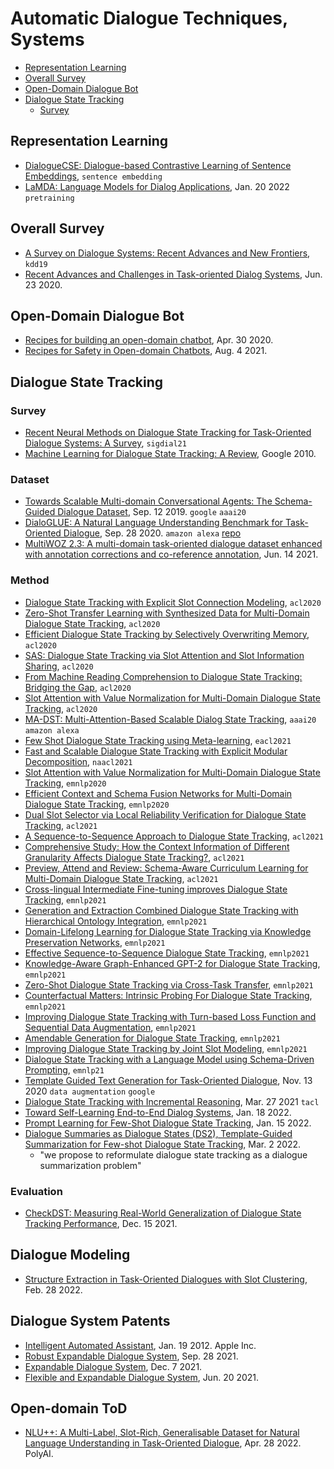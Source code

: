 
# Automatic Dialogue Techniques, Systems

- [Representation Learning](#representation-learning)
- [Overall Survey](#overall-survey)
- [Open-Domain Dialogue Bot](#open-domain-dialogue-bot)
- [Dialogue State Tracking](#dialogue-state-tracking)
  - [Survey](#survey)

## Representation Learning

- [DialogueCSE: Dialogue-based Contrastive Learning of Sentence Embeddings](https://arxiv.org/pdf/2109.12599.pdf), `sentence embedding`
- [LaMDA: Language Models for Dialog Applications](https://arxiv.org/pdf/2201.08239.pdf), Jan. 20 2022 `pretraining`

## Overall Survey

- [A Survey on Dialogue Systems: Recent Advances and New Frontiers](https://www.kdd.org/exploration_files/19-2-Article3.pdf), `kdd19`
- [Recent Advances and Challenges in Task-oriented Dialog Systems](https://arxiv.org/pdf/2003.07490.pdf), Jun. 23 2020.

## Open-Domain Dialogue Bot

- [Recipes for building an open-domain chatbot](https://arxiv.org/pdf/2004.13637.pdf), Apr. 30 2020.
- [Recipes for Safety in Open-domain Chatbots](https://arxiv.org/pdf/2010.07079.pdf), Aug. 4 2021.


## Dialogue State Tracking

### Survey

- [Recent Neural Methods on Dialogue State Tracking for Task-Oriented Dialogue Systems: A Survey](https://aclanthology.org/2021.sigdial-1.25.pdf), `sigdial21`
- [Machine Learning for Dialogue State Tracking: A Review](https://static.googleusercontent.com/media/research.google.com/en//pubs/archive/44018.pdf), Google 2010.

### Dataset

- [Towards Scalable Multi-domain Conversational Agents: The Schema-Guided Dialogue Dataset](https://arxiv.org/abs/1909.05855), Sep. 12 2019. `google` `aaai20`
- [DialoGLUE: A Natural Language Understanding Benchmark for Task-Oriented Dialogue](https://arxiv.org/abs/2009.13570), Sep. 28 2020. `amazon alexa` [repo](https://github.com/alexa/dialoglue)
- [MultiWOZ 2.3: A multi-domain task-oriented dialogue dataset enhanced with annotation corrections and co-reference annotation](https://arxiv.org/pdf/2010.05594.pdf), Jun. 14 2021.


### Method

- [Dialogue State Tracking with Explicit Slot Connection Modeling](https://aclanthology.org/2020.acl-main.5/), `acl2020`
- [Zero-Shot Transfer Learning with Synthesized Data for Multi-Domain Dialogue State Tracking](https://aclanthology.org/2020.acl-main.12/), `acl2020`
- [Efficient Dialogue State Tracking by Selectively Overwriting Memory](https://aclanthology.org/2020.acl-main.53/), `acl2020`
- [SAS: Dialogue State Tracking via Slot Attention and Slot Information Sharing](https://aclanthology.org/2020.acl-main.567/), `acl2020`
- [From Machine Reading Comprehension to Dialogue State Tracking: Bridging the Gap](https://aclanthology.org/2020.nlp4convai-1.10/), `acl2020`
- [Slot Attention with Value Normalization for Multi-Domain Dialogue State Tracking](https://aclanthology.org/2020.emnlp-main.243/), `acl2020`
- [MA-DST: Multi-Attention-Based Scalable Dialog State Tracking](https://arxiv.org/abs/2002.08898), `aaai20` `amazon alexa`
- [Few Shot Dialogue State Tracking using Meta-learning](https://aclanthology.org/2021.eacl-main.148/), `eacl2021`
- [Fast and Scalable Dialogue State Tracking with Explicit Modular Decomposition](https://aclanthology.org/events/naacl-2021/), `naacl2021`
- [Slot Attention with Value Normalization for Multi-Domain Dialogue State Tracking](https://aclanthology.org/2020.emnlp-main.243.pdf), `emnlp2020`
- [Efficient Context and Schema Fusion Networks for Multi-Domain Dialogue State Tracking](https://aclanthology.org/2020.findings-emnlp.68.pdf), `emnlp2020`
- [Dual Slot Selector via Local Reliability Verification for Dialogue State Tracking](https://aclanthology.org/2021.acl-long.12/), `acl2021`
- [A Sequence-to-Sequence Approach to Dialogue State Tracking](https://aclanthology.org/2021.acl-long.135/), `acl2021`
- [Comprehensive Study: How the Context Information of Different Granularity Affects Dialogue State Tracking?](https://aclanthology.org/2021.acl-long.193/), `acl2021`
- [Preview, Attend and Review: Schema-Aware Curriculum Learning for Multi-Domain Dialogue State Tracking](https://aclanthology.org/2021.acl-short.111/), `acl2021`
- [Cross-lingual Intermediate Fine-tuning improves Dialogue State Tracking](https://aclanthology.org/2021.emnlp-main.87/), `emnlp2021`
- [Generation and Extraction Combined Dialogue State Tracking with Hierarchical Ontology Integration](https://aclanthology.org/2021.emnlp-main.171/), `emnlp2021`
- [Domain-Lifelong Learning for Dialogue State Tracking via Knowledge Preservation Networks](https://aclanthology.org/2021.emnlp-main.176/), `emnlp2021`
- [Effective Sequence-to-Sequence Dialogue State Tracking](https://aclanthology.org/2021.emnlp-main.593/), `emnlp2021`
- [Knowledge-Aware Graph-Enhanced GPT-2 for Dialogue State Tracking](https://aclanthology.org/2021.emnlp-main.620/), `emnlp2021`
- [Zero-Shot Dialogue State Tracking via Cross-Task Transfer](https://aclanthology.org/2021.emnlp-main.622/), `emnlp2021`
- [Counterfactual Matters: Intrinsic Probing For Dialogue State Tracking](https://aclanthology.org/2021.eancs-1.1/), `emnlp2021`
- [Improving Dialogue State Tracking with Turn-based Loss Function and Sequential Data Augmentation](https://aclanthology.org/2021.findings-emnlp.144/), `emnlp2021`
- [Amendable Generation for Dialogue State Tracking](https://aclanthology.org/2021.nlp4convai-1.8/), `emnlp2021`
- [Improving Dialogue State Tracking by Joint Slot Modeling](https://aclanthology.org/2021.nlp4convai-1.15/), `emnlp2021`
- [Dialogue State Tracking with a Language Model using Schema-Driven Prompting](https://aclanthology.org/2021.emnlp-main.404.pdf), `emnlp21`
- [Template Guided Text Generation for Task-Oriented Dialogue](https://arxiv.org/pdf/2004.15006.pdf), Nov. 13 2020 `data augmentation` `google`
- [Dialogue State Tracking with Incremental Reasoning](https://direct.mit.edu/tacl/article/doi/10.1162/tacl_a_00384/101875/Dialogue-State-Tracking-with-Incremental-Reasoning), Mar. 27 2021 `tacl`
- [Toward Self-Learning End-to-End Dialog Systems](https://arxiv.org/pdf/2201.06849.pdf), Jan. 18 2022.
- [Prompt Learning for Few-Shot Dialogue State Tracking](https://arxiv.org/pdf/2201.05780.pdf), Jan. 15 2022.
- [Dialogue Summaries as Dialogue States (DS2), Template-Guided Summarization for Few-shot Dialogue State Tracking](https://arxiv.org/pdf/2203.01552.pdf), Mar. 2 2022.
  - "we propose to reformulate dialogue state tracking as a dialogue summarization problem"

### Evaluation

- [CheckDST: Measuring Real-World Generalization of Dialogue State Tracking Performance](https://arxiv.org/pdf/2112.08321.pdf), Dec. 15 2021.

## Dialogue Modeling

- [Structure Extraction in Task-Oriented Dialogues with Slot Clustering](https://arxiv.org/pdf/2203.00073.pdf), Feb. 28 2022.

## Dialogue System Patents

- [Intelligent Automated Assistant](https://patentimages.storage.googleapis.com/5d/2b/0e/08f5a9dd745178/US20120016678A1.pdf), Jan. 19 2012. Apple Inc.
- [Robust Expandable Dialogue System](https://patentimages.storage.googleapis.com/a6/e3/40/9a3432243875d0/US11132499.pdf), Sep. 28 2021.
- [Expandable Dialogue System](https://patentimages.storage.googleapis.com/83/8d/f6/c37579aeb79d13/US11195516.pdf), Dec. 7 2021.
- [Flexible and Expandable Dialogue System](https://patentimages.storage.googleapis.com/86/25/99/9f5ddd2b24f446/US11069340.pdf), Jun. 20 2021.


## Open-domain ToD

- [NLU++: A Multi-Label, Slot-Rich, Generalisable Dataset for Natural Language Understanding in Task-Oriented Dialogue](https://arxiv.org/pdf/2204.13021.pdf), Apr. 28 2022. PolyAI.
